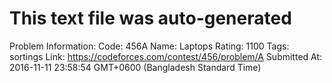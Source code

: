 # This text file was auto-generated

Problem Information:
Code: 456A
Name: Laptops
Rating: 1100
Tags: sortings
Link: https://codeforces.com/contest/456/problem/A
Submitted At: 2016-11-11 23:58:54 GMT+0600 (Bangladesh Standard Time)